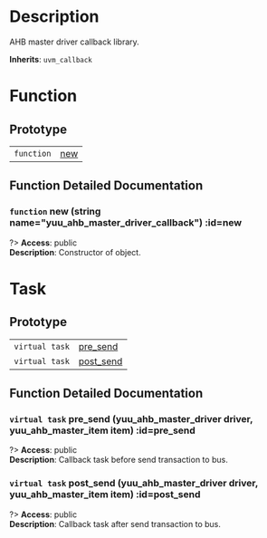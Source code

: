 # Description

AHB master driver callback library.  

**Inherits**: ``uvm_callback``

# Function

## Prototype

| | |
| - | - |
| `function` | [new](#new) |

## Function Detailed Documentation

### `function` new (string name="yuu_ahb_master_driver_callback") :id=new

?> **Access**: public  
**Description**: Constructor of object.  


# Task

## Prototype

| | |
| - | - |
| `virtual task` | [pre_send](#pre_send) |
| `virtual task` | [post_send](#post_send) |

## Function Detailed Documentation

### `virtual task` pre_send (yuu_ahb_master_driver driver, yuu_ahb_master_item item) :id=pre_send

?> **Access**: public  
**Description**: Callback task before send transaction to bus.  


### `virtual task` post_send (yuu_ahb_master_driver driver, yuu_ahb_master_item item) :id=post_send

?> **Access**: public  
**Description**: Callback task after send transaction to bus.  



